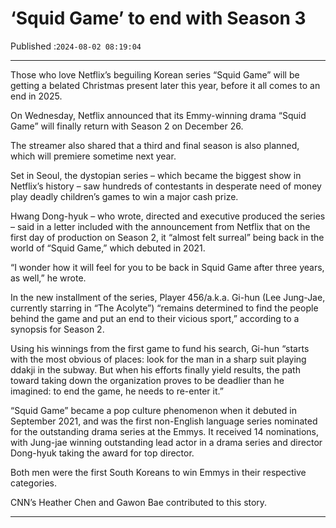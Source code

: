 # ‘Squid Game’ to end with Season 3

Published :`2024-08-02 08:19:04`

---

Those who love Netflix’s beguiling Korean series “Squid Game” will be getting a belated Christmas present later this year, before it all comes to an end in 2025.

On Wednesday, Netflix announced that its Emmy-winning drama “Squid Game” will finally return with Season 2 on December 26.

The streamer also shared that a third and final season is also planned, which will premiere sometime next year.

Set in Seoul, the dystopian series – which became the biggest show in Netflix’s history – saw hundreds of contestants in desperate need of money play deadly children’s games to win a major cash prize.

Hwang Dong-hyuk – who wrote, directed and executive produced the series – said in a letter included with the announcement from Netflix that on the first day of production on Season 2, it “almost felt surreal” being back in the world of “Squid Game,” which debuted in 2021.

“I wonder how it will feel for you to be back in Squid Game after three years, as well,” he wrote.

In the new installment of the series, Player 456/a.k.a. Gi-hun (Lee Jung-Jae, currently starring in “The Acolyte”) “remains determined to find the people behind the game and put an end to their vicious sport,” according to a synopsis for Season 2.

Using his winnings from the first game to fund his search, Gi-hun “starts with the most obvious of places: look for the man in a sharp suit playing ddakji in the subway. But when his efforts finally yield results, the path toward taking down the organization proves to be deadlier than he imagined: to end the game, he needs to re-enter it.”

“Squid Game” became a pop culture phenomenon when it debuted in September 2021, and was the first non-English language series nominated for the outstanding drama series at the Emmys. It received 14 nominations, with Jung-jae winning outstanding lead actor in a drama series and director Dong-hyuk taking the award for top director.

Both men were the first South Koreans to win Emmys in their respective categories.

CNN’s Heather Chen and Gawon Bae contributed to this story.

---

